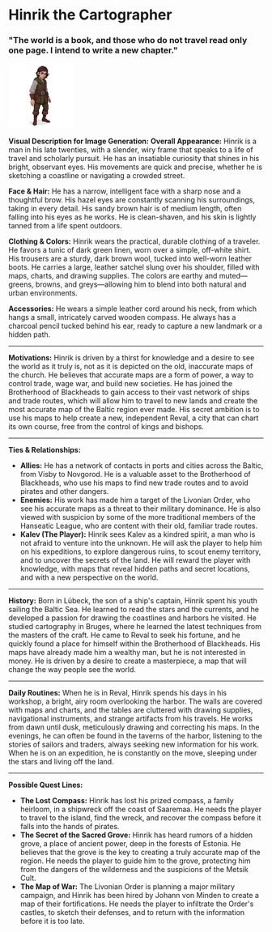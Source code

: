 # Hinrik the Cartographer

### "The world is a book, and those who do not travel read only one page. I intend to write a new chapter."

![alt text](image-1.png)

**Visual Description for Image Generation:**
**Overall Appearance:** Hinrik is a man in his late twenties, with a slender, wiry frame that speaks to a life of travel and scholarly pursuit. He has an insatiable curiosity that shines in his bright, observant eyes. His movements are quick and precise, whether he is sketching a coastline or navigating a crowded street.

**Face & Hair:** He has a narrow, intelligent face with a sharp nose and a thoughtful brow. His hazel eyes are constantly scanning his surroundings, taking in every detail. His sandy brown hair is of medium length, often falling into his eyes as he works. He is clean-shaven, and his skin is lightly tanned from a life spent outdoors.

**Clothing & Colors:** Hinrik wears the practical, durable clothing of a traveler. He favors a tunic of dark green linen, worn over a simple, off-white shirt. His trousers are a sturdy, dark brown wool, tucked into well-worn leather boots. He carries a large, leather satchel slung over his shoulder, filled with maps, charts, and drawing supplies. The colors are earthy and muted—greens, browns, and greys—allowing him to blend into both natural and urban environments.

**Accessories:** He wears a simple leather cord around his neck, from which hangs a small, intricately carved wooden compass. He always has a charcoal pencil tucked behind his ear, ready to capture a new landmark or a hidden path.

---

**Motivations:**
Hinrik is driven by a thirst for knowledge and a desire to see the world as it truly is, not as it is depicted on the old, inaccurate maps of the church. He believes that accurate maps are a form of power, a way to control trade, wage war, and build new societies. He has joined the Brotherhood of Blackheads to gain access to their vast network of ships and trade routes, which will allow him to travel to new lands and create the most accurate map of the Baltic region ever made. His secret ambition is to use his maps to help create a new, independent Reval, a city that can chart its own course, free from the control of kings and bishops.

---

**Ties & Relationships:**
- **Allies:** He has a network of contacts in ports and cities across the Baltic, from Visby to Novgorod. He is a valuable asset to the Brotherhood of Blackheads, who use his maps to find new trade routes and to avoid pirates and other dangers.
- **Enemies:** His work has made him a target of the Livonian Order, who see his accurate maps as a threat to their military dominance. He is also viewed with suspicion by some of the more traditional members of the Hanseatic League, who are content with their old, familiar trade routes.
- **Kalev (The Player):** Hinrik sees Kalev as a kindred spirit, a man who is not afraid to venture into the unknown. He will ask the player to help him on his expeditions, to explore dangerous ruins, to scout enemy territory, and to uncover the secrets of the land. He will reward the player with knowledge, with maps that reveal hidden paths and secret locations, and with a new perspective on the world.

---

**History:**
Born in Lübeck, the son of a ship's captain, Hinrik spent his youth sailing the Baltic Sea. He learned to read the stars and the currents, and he developed a passion for drawing the coastlines and harbors he visited. He studied cartography in Bruges, where he learned the latest techniques from the masters of the craft. He came to Reval to seek his fortune, and he quickly found a place for himself within the Brotherhood of Blackheads. His maps have already made him a wealthy man, but he is not interested in money. He is driven by a desire to create a masterpiece, a map that will change the way people see the world.

---

**Daily Routines:**
When he is in Reval, Hinrik spends his days in his workshop, a bright, airy room overlooking the harbor. The walls are covered with maps and charts, and the tables are cluttered with drawing supplies, navigational instruments, and strange artifacts from his travels. He works from dawn until dusk, meticulously drawing and correcting his maps. In the evenings, he can often be found in the taverns of the harbor, listening to the stories of sailors and traders, always seeking new information for his work. When he is on an expedition, he is constantly on the move, sleeping under the stars and living off the land.

---

**Possible Quest Lines:**
- **The Lost Compass:** Hinrik has lost his prized compass, a family heirloom, in a shipwreck off the coast of Saaremaa. He needs the player to travel to the island, find the wreck, and recover the compass before it falls into the hands of pirates.
- **The Secret of the Sacred Grove:** Hinrik has heard rumors of a hidden grove, a place of ancient power, deep in the forests of Estonia. He believes that the grove is the key to creating a truly accurate map of the region. He needs the player to guide him to the grove, protecting him from the dangers of the wilderness and the suspicions of the Metsik Cult.
- **The Map of War:** The Livonian Order is planning a major military campaign, and Hinrik has been hired by Johann von Minden to create a map of their fortifications. He needs the player to infiltrate the Order's castles, to sketch their defenses, and to return with the information before it is too late.
